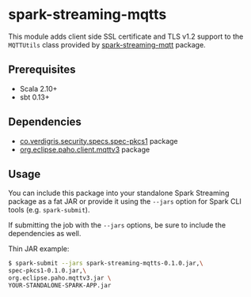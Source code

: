 # spark-streaming-mqtts

This module adds client side SSL certificate and TLS v1.2 support to the
`MQTTUtils` class provided by [spark-streaming-mqtt](https://spark.apache.org/docs/1.6.2/api/java/org/apache/spark/streaming/mqtt/package-summary.html)
package.

## Prerequisites

* Scala 2.10+
* sbt 0.13+

## Dependencies

* [co.verdigris.security.specs.spec-pkcs1](https://github.com/VerdigrisTech/spec-pkcs1) package
* [org.eclipse.paho.client.mqttv3](https://github.com/eclipse/paho.mqtt.java) package

## Usage

You can include this package into your standalone Spark Streaming package as a fat JAR or
provide it using the `--jars` option for Spark CLI tools (e.g. `spark-submit`).

If submitting the job with the `--jars` options, be sure to include the dependencies as well.

Thin JAR example:

```bash
$ spark-submit --jars spark-streaming-mqtts-0.1.0.jar,\
spec-pkcs1-0.1.0.jar,\
org.eclipse.paho.mqttv3.jar \
YOUR-STANDALONE-SPARK-APP.jar
```
